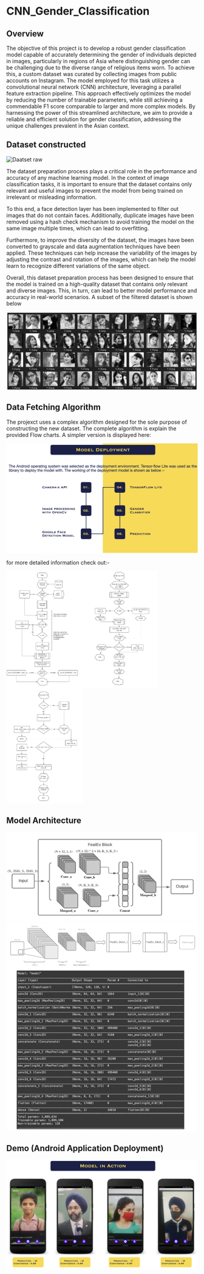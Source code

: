 # CNN_Gender_Classification

## Overview

The objective of this project is to develop a robust gender classification model capable of accurately determining the gender of individuals depicted in images, particularly in regions of Asia where distinguishing gender can be challenging due to the diverse range of religious items worn. To achieve this, a custom dataset was curated by collecting images from public accounts on Instagram. The model employed for this task utilizes a convolutional neural network (CNN) architecture, leveraging a parallel feature extraction pipeline. This approach effectively optimizes the model by reducing the number of trainable parameters, while still achieving a commendable F1 score comparable to larger and more complex models. By harnessing the power of this streamlined architecture, we aim to provide a reliable and efficient solution for gender classification, addressing the unique challenges prevalent in the Asian context.

## Dataset constructed

![Daatset raw](https://raw.githubusercontent.com/jashanpreet-singh-99/CNN_Gender_Classification/main/Screenshot%202023-05-15%20at%2010.07.36%20AM.png)

The dataset preparation process plays a critical role in the performance and accuracy of any machine learning model. In the context of image classification tasks, it is important to ensure that the dataset contains only relevant and useful images to prevent the model from being trained on irrelevant or misleading information.

To this end, a face detection layer has been implemented to filter out images that do not contain faces. Additionally, duplicate images have been removed using a hash check mechanism to avoid training the model on the same image multiple times, which can lead to overfitting.

Furthermore, to improve the diversity of the dataset, the images have been converted to grayscale and data augmentation techniques have been applied. These techniques can help increase the variability of the images by adjusting the contrast and rotation of the images, which can help the model learn to recognize different variations of the same object.

Overall, this dataset preparation process has been designed to ensure that the model is trained on a high-quality dataset that contains only relevant and diverse images. This, in turn, can lead to better model performance and accuracy in real-world scenarios. A subset of the filtered dataset is shown below

![Dataset filtered](https://raw.githubusercontent.com/jashanpreet-singh-99/CNN_Gender_Classification/main/Screenshot%202023-05-15%20at%2010.07.20%20AM.png)


## Data Fetching Algorithm

The projexct uses a complex algorithm designed for the sole purpose of constructing the new dataset. The complete algorithm is explain the provided Flow charts. A simpler version is displayed here:

![flow chart](https://raw.githubusercontent.com/jashanpreet-singh-99/CNN_Gender_Classification/main/Screenshot%202023-05-15%20at%2010.11.56%20AM.png)

for more detailed information check out:-

<img src="https://raw.githubusercontent.com/jashanpreet-singh-99/CNN_Gender_Classification/main/Screenshot%202023-05-15%20at%2010.08.36%20AM.png" width="200" align="left"/>
<img src="https://raw.githubusercontent.com/jashanpreet-singh-99/CNN_Gender_Classification/main/Screenshot%202023-05-15%20at%2010.09.04%20AM.png" width="200" align="left"/>
<img src="https://raw.githubusercontent.com/jashanpreet-singh-99/CNN_Gender_Classification/main/Screenshot%202023-05-15%20at%2010.09.15%20AM.png" width="200" alig="left"/>

## Model Architecture

![model](https://raw.githubusercontent.com/jashanpreet-singh-99/CNN_Gender_Classification/main/Screenshot%202023-05-15%20at%2010.09.42%20AM.png)
![model](https://raw.githubusercontent.com/jashanpreet-singh-99/CNN_Gender_Classification/main/Screenshot%202023-05-15%20at%2010.10.03%20AM.png)

## Demo (Android Application Deployment)

![model](https://raw.githubusercontent.com/jashanpreet-singh-99/CNN_Gender_Classification/main/Screenshot%202023-05-15%20at%2010.11.45%20AM.png)


